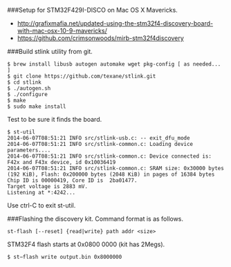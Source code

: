 ###Setup for STM32F429I-DISCO on Mac OS X Mavericks.

- http://grafixmafia.net/updated-using-the-stm32f4-discovery-board-with-mac-osx-10-9-mavericks/
- https://github.com/crimsonwoods/mirb-stm32f4discovery

###Build stlink utility from git.
```
$ brew install libusb autogen automake wget pkg-config [ as needed... ]
$ git clone https://github.com/texane/stlink.git
$ cd stlink
$ ./autogen.sh
$ ./configure
$ make
$ sudo make install
```

Test to be sure it finds the board.
```
$ st-util
2014-06-07T08:51:21 INFO src/stlink-usb.c: -- exit_dfu_mode
2014-06-07T08:51:21 INFO src/stlink-common.c: Loading device parameters....
2014-06-07T08:51:21 INFO src/stlink-common.c: Device connected is: F42x and F43x device, id 0x10036419
2014-06-07T08:51:21 INFO src/stlink-common.c: SRAM size: 0x30000 bytes (192 KiB), Flash: 0x200000 bytes (2048 KiB) in pages of 16384 bytes
Chip ID is 00000419, Core ID is  2ba01477.
Target voltage is 2883 mV.
Listening at *:4242...
```
Use ctrl-C to exit st-util.

###Flashing the discovery kit.
Command format is as follows.
```
st-flash [--reset] {read|write} path addr <size>
```
STM32F4 flash starts at 0x0800 0000 (kit has 2Megs).
```
$ st−flash write output.bin 0x8000000
```
